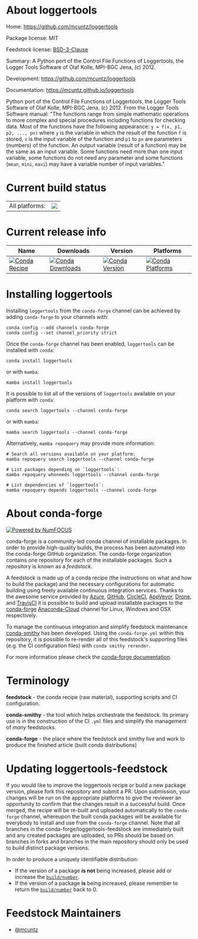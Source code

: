 About loggertools
=================

Home: https://github.com/mcuntz/loggertools

Package license: MIT

Feedstock license: [BSD-3-Clause](https://github.com/conda-forge/loggertools-feedstock/blob/main/LICENSE.txt)

Summary: A Python port of the Control File Functions of Loggertools, the Logger Tools Software of Olaf Kolle, MPI-BGC Jena, (c) 2012.

Development: https://github.com/mcuntz/loggertools

Documentation: https://mcuntz.github.io/loggertools

Python port of the Control File Functions of Loggertools,
the Logger Tools Software of Olaf Kolle, MPI-BGC Jena, (c) 2012.
From the Logger Tools Software manual:
"The functions range from simple mathematic operations to more complex
and special procedures including functions for checking data. Most of
the functions have the following appearance: `y = f(x, p1, p2, ..., pn)`
where `y` is the variable in which the result of the function `f` is
stored, `x` is the input variable of the function and `p1` to `pn` are
parameters (numbers) of the function. An output variable (result of a
function) may be the same as an input variable. Some functions need
more than one input variable, some functions do not need any parameter
and some functions (`mean`, `mini`, `maxi`) may have a variable number
of input variables."


Current build status
====================


<table><tr><td>All platforms:</td>
    <td>
      <a href="https://dev.azure.com/conda-forge/feedstock-builds/_build/latest?definitionId=17358&branchName=main">
        <img src="https://dev.azure.com/conda-forge/feedstock-builds/_apis/build/status/loggertools-feedstock?branchName=main">
      </a>
    </td>
  </tr>
</table>

Current release info
====================

| Name | Downloads | Version | Platforms |
| --- | --- | --- | --- |
| [![Conda Recipe](https://img.shields.io/badge/recipe-loggertools-green.svg)](https://anaconda.org/conda-forge/loggertools) | [![Conda Downloads](https://img.shields.io/conda/dn/conda-forge/loggertools.svg)](https://anaconda.org/conda-forge/loggertools) | [![Conda Version](https://img.shields.io/conda/vn/conda-forge/loggertools.svg)](https://anaconda.org/conda-forge/loggertools) | [![Conda Platforms](https://img.shields.io/conda/pn/conda-forge/loggertools.svg)](https://anaconda.org/conda-forge/loggertools) |

Installing loggertools
======================

Installing `loggertools` from the `conda-forge` channel can be achieved by adding `conda-forge` to your channels with:

```
conda config --add channels conda-forge
conda config --set channel_priority strict
```

Once the `conda-forge` channel has been enabled, `loggertools` can be installed with `conda`:

```
conda install loggertools
```

or with `mamba`:

```
mamba install loggertools
```

It is possible to list all of the versions of `loggertools` available on your platform with `conda`:

```
conda search loggertools --channel conda-forge
```

or with `mamba`:

```
mamba search loggertools --channel conda-forge
```

Alternatively, `mamba repoquery` may provide more information:

```
# Search all versions available on your platform:
mamba repoquery search loggertools --channel conda-forge

# List packages depending on `loggertools`:
mamba repoquery whoneeds loggertools --channel conda-forge

# List dependencies of `loggertools`:
mamba repoquery depends loggertools --channel conda-forge
```


About conda-forge
=================

[![Powered by
NumFOCUS](https://img.shields.io/badge/powered%20by-NumFOCUS-orange.svg?style=flat&colorA=E1523D&colorB=007D8A)](https://numfocus.org)

conda-forge is a community-led conda channel of installable packages.
In order to provide high-quality builds, the process has been automated into the
conda-forge GitHub organization. The conda-forge organization contains one repository
for each of the installable packages. Such a repository is known as a *feedstock*.

A feedstock is made up of a conda recipe (the instructions on what and how to build
the package) and the necessary configurations for automatic building using freely
available continuous integration services. Thanks to the awesome service provided by
[Azure](https://azure.microsoft.com/en-us/services/devops/), [GitHub](https://github.com/),
[CircleCI](https://circleci.com/), [AppVeyor](https://www.appveyor.com/),
[Drone](https://cloud.drone.io/welcome), and [TravisCI](https://travis-ci.com/)
it is possible to build and upload installable packages to the
[conda-forge](https://anaconda.org/conda-forge) [Anaconda-Cloud](https://anaconda.org/)
channel for Linux, Windows and OSX respectively.

To manage the continuous integration and simplify feedstock maintenance
[conda-smithy](https://github.com/conda-forge/conda-smithy) has been developed.
Using the ``conda-forge.yml`` within this repository, it is possible to re-render all of
this feedstock's supporting files (e.g. the CI configuration files) with ``conda smithy rerender``.

For more information please check the [conda-forge documentation](https://conda-forge.org/docs/).

Terminology
===========

**feedstock** - the conda recipe (raw material), supporting scripts and CI configuration.

**conda-smithy** - the tool which helps orchestrate the feedstock.
                   Its primary use is in the construction of the CI ``.yml`` files
                   and simplify the management of *many* feedstocks.

**conda-forge** - the place where the feedstock and smithy live and work to
                  produce the finished article (built conda distributions)


Updating loggertools-feedstock
==============================

If you would like to improve the loggertools recipe or build a new
package version, please fork this repository and submit a PR. Upon submission,
your changes will be run on the appropriate platforms to give the reviewer an
opportunity to confirm that the changes result in a successful build. Once
merged, the recipe will be re-built and uploaded automatically to the
`conda-forge` channel, whereupon the built conda packages will be available for
everybody to install and use from the `conda-forge` channel.
Note that all branches in the conda-forge/loggertools-feedstock are
immediately built and any created packages are uploaded, so PRs should be based
on branches in forks and branches in the main repository should only be used to
build distinct package versions.

In order to produce a uniquely identifiable distribution:
 * If the version of a package **is not** being increased, please add or increase
   the [``build/number``](https://docs.conda.io/projects/conda-build/en/latest/resources/define-metadata.html#build-number-and-string).
 * If the version of a package **is** being increased, please remember to return
   the [``build/number``](https://docs.conda.io/projects/conda-build/en/latest/resources/define-metadata.html#build-number-and-string)
   back to 0.

Feedstock Maintainers
=====================

* [@mcuntz](https://github.com/mcuntz/)

